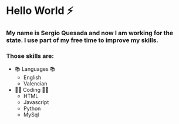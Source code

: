 # Hello World ⚡
### My name is Sergio Quesada and now I am working for the state. I use part of my free time to improve my skills.
### Those skills are:
- 📚 Languages 📚
  - English
  - Valencian
- 👨‍💻 Coding 👨‍💻
  - HTML
  - Javascript
  - Python
  - MySql
<!--
**Sergio-qo/Sergio-qo** is a ✨ _special_ ✨ repository because its `README.md` (this file) appears on your GitHub profile.

Here are some ideas to get you started:

- 🔭 I’m currently working on ...
- 🌱 I’m currently learning ...
- 👯 I’m looking to collaborate on ...
- 🤔 I’m looking for help with ...
- 💬 Ask me about ...
- 📫 How to reach me: ...
- 😄 Pronouns: ...
- ⚡ Fun fact: ...
-->
